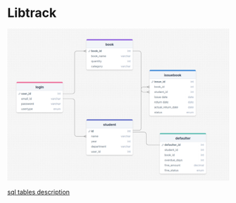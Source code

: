 # Libtrack

![Architecture Diagram](assets/architecture.png)

[sql tables description](<assets/sql tables.pdf>)